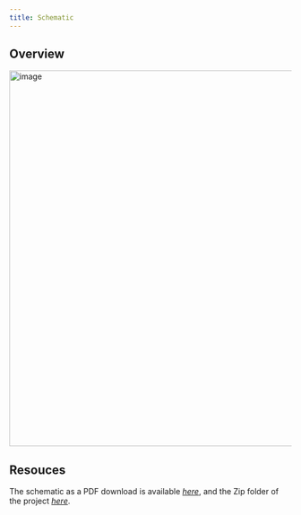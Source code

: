 ```yaml
---
title: Schematic
---
```


## Overview


<img width="975" height="670" alt="image" src="https://github.com/user-attachments/assets/92784dc8-5bbd-44f3-aeb6-0260b5922064" />



## Resouces

The schematic as a PDF download is available [*here*](ExampleSchematic.pdf), and the Zip folder of the project [*here*](dummyZip.zip).
